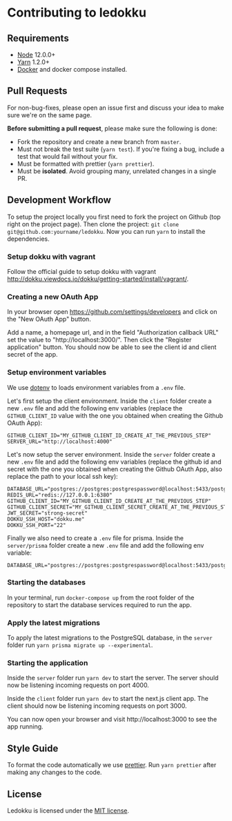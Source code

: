 # Contributing to ledokku

## Requirements

- [Node](https://nodejs.org/en/) 12.0.0+
- [Yarn](https://classic.yarnpkg.com/en/) 1.2.0+
- [Docker](https://www.docker.com/) and docker compose installed.

## Pull Requests

For non-bug-fixes, please open an issue first and discuss your idea to make sure we're on the same page.

**Before submitting a pull request**, please make sure the following is done:

- Fork the repository and create a new branch from `master`.
- Must not break the test suite (`yarn test`). If you're fixing a bug, include a test that would fail without your fix.
- Must be formatted with prettier (`yarn prettier`).
- Must be **isolated**. Avoid grouping many, unrelated changes in a single PR.

## Development Workflow

To setup the project locally you first need to fork the project on Github (top right on the project page). Then clone the project: `git clone git@github.com:yourname/ledokku`. Now you can run `yarn` to install the dependencies.

### Setup dokku with vagrant

Follow the official guide to setup dokku with vagrant http://dokku.viewdocs.io/dokku/getting-started/install/vagrant/.

### Creating a new OAuth App

In your browser open https://github.com/settings/developers and click on the "New OAuth App" button.

Add a name, a homepage url, and in the field "Authorization callback URL" set the value to "http://localhost:3000/". Then click the "Register application" button. You should now be able to see the client id and client secret of the app.

### Setup environment variables

We use [dotenv](https://github.com/motdotla/dotenv) to loads environment variables from a `.env` file.

Let's first setup the client environment. Inside the `client` folder create a new `.env` file and add the following env variables (replace the `GITHUB_CLIENT_ID` value with the one you obtained when creating the Github OAuth App):

```
GITHUB_CLIENT_ID="MY_GITHUB_CLIENT_ID_CREATE_AT_THE_PREVIOUS_STEP"
SERVER_URL="http://localhost:4000"
```

Let's now setup the server environment. Inside the `server` folder create a new `.env` file and add the following env variables (replace the github id and secret with the one you obtained when creating the Github OAuth App, also replace the path to your local ssh key):

```
DATABASE_URL="postgres://postgres:postgrespassword@localhost:5433/postgres"
REDIS_URL="redis://127.0.0.1:6380"
GITHUB_CLIENT_ID="MY_GITHUB_CLIENT_ID_CREATE_AT_THE_PREVIOUS_STEP"
GITHUB_CLIENT_SECRET="MY_GITHUB_CLIENT_SECRET_CREATE_AT_THE_PREVIOUS_STEP"
JWT_SECRET="strong-secret"
DOKKU_SSH_HOST="dokku.me"
DOKKU_SSH_PORT="22"
```

Finally we also need to create a `.env` file for prisma. Inside the `server/prisma` folder create a new `.env` file and add the following env variable:

```
DATABASE_URL="postgres://postgres:postgrespassword@localhost:5433/postgres"
```

### Starting the databases

In your terminal, run `docker-compose up` from the root folder of the repository to start the database services required to run the app.

### Apply the latest migrations

To apply the latest migrations to the PostgreSQL database, in the `server` folder run `yarn prisma migrate up --experimental`.

### Starting the application

Inside the `server` folder run `yarn dev` to start the server. The server should now be listening incoming requests on port 4000.

Inside the `client` folder run `yarn dev` to start the next.js client app. The client should now be listening incoming requests on port 3000.

You can now open your browser and visit http://localhost:3000 to see the app running.

## Style Guide

To format the code automatically we use [prettier](https://prettier.io/). Run `yarn prettier` after making any changes to the code.

## License

Ledokku is licensed under the [MIT license](https://github.com/ledokku/ledokku/blob/master/LICENSE).
